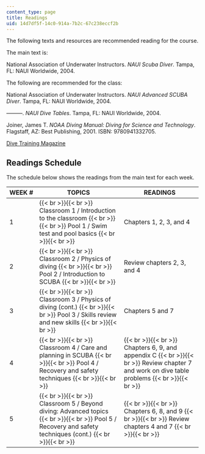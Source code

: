 ```yaml
---
content_type: page
title: Readings
uid: 14d7df5f-14c0-914a-7b2c-67c238eccf2b
---
```


The following texts and resources are recommended reading for the course.

The main text is:

National Association of Underwater Instructors. _NAUI Scuba Diver_. Tampa, FL: NAUI Worldwide, 2004.

The following are recommended for the class:

National Association of Underwater Instructors. _NAUI Advanced SCUBA Diver_. Tampa, FL: NAUI Worldwide, 2004.

———. _NAUI Dive Tables_. Tampa, FL: NAUI Worldwide, 2004.

Joiner, James T. _NOAA Diving Manual: Diving for Science and Technology_. Flagstaff, AZ: Best Publishing, 2001. ISBN: 9780941332705.

[Dive Training Magazine](http://www.dtmag.com/)

Readings Schedule
-----------------

The schedule below shows the readings from the main text for each week.

| WEEK # | TOPICS | READINGS |
| --- | --- | --- |
| 1 |  {{< br >}}{{< br >}} Classroom 1 / Introduction to the classroom {{< br >}}{{< br >}} Pool 1 / Swim test and pool basics {{< br >}}{{< br >}}  | Chapters 1, 2, 3, and 4 |
| 2 |  {{< br >}}{{< br >}} Classroom 2 / Physics of diving {{< br >}}{{< br >}} Pool 2 / Introduction to SCUBA {{< br >}}{{< br >}}  | Review chapters 2, 3, and 4 |
| 3 |  {{< br >}}{{< br >}} Classroom 3 / Physics of diving (cont.) {{< br >}}{{< br >}} Pool 3 / Skills review and new skills {{< br >}}{{< br >}}  | Chapters 5 and 7 |
| 4 |  {{< br >}}{{< br >}} Classroom 4 / Care and planning in SCUBA {{< br >}}{{< br >}} Pool 4 / Recovery and safety techniques {{< br >}}{{< br >}}  |  {{< br >}}{{< br >}} Chapters 6, 9, and appendix C {{< br >}}{{< br >}} Review chapter 7 and work on dive table problems {{< br >}}{{< br >}}  |
| 5 |  {{< br >}}{{< br >}} Classroom 5 / Beyond diving: Advanced topics {{< br >}}{{< br >}} Pool 5 / Recovery and safety techniques (cont.) {{< br >}}{{< br >}}  |  {{< br >}}{{< br >}} Chapters 6, 8, and 9 {{< br >}}{{< br >}} Review chapters 4 and 7 {{< br >}}{{< br >}}